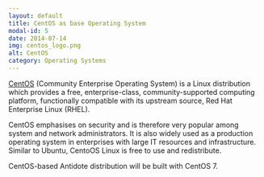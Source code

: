 ```yaml
---
layout: default
title: CentOS as base Operating System
modal-id: 5
date: 2014-07-14
img: centos_logo.png
alt: CentOS
category: Operating Systems
---
```


[CentOS](https://www.centos.org) (Community Enterprise Operating System) is a Linux distribution which provides a free, enterprise-class, community-supported computing platform, functionally compatible with its upstream source, Red Hat Enterprise Linux (RHEL).

CentOS emphasises on security and is therefore very popular among system and network administrators. It is also widely used as a production operating system in enterprises with large IT resources and infrastructure.
Similar to Ubuntu, CentoOS Linux is free to use and redistribute.

CentOS-based Antidote distribution will be built with CentOS 7.
